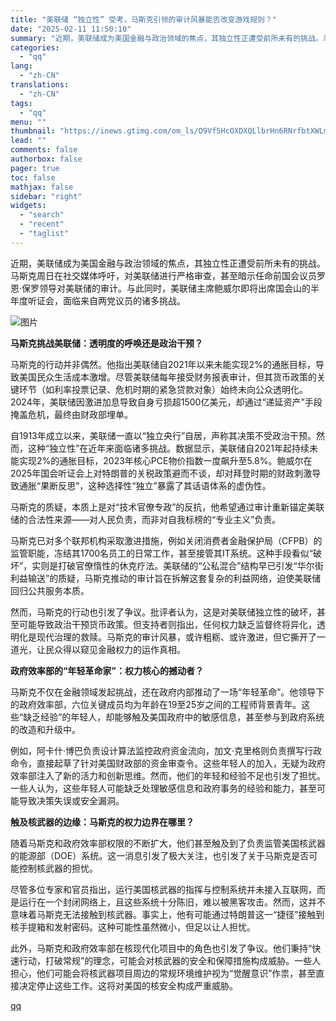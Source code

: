 ```yaml
---
title: "美联储 “独立性” 受考，马斯克引领的审计风暴能否改变游戏规则？"
date: "2025-02-11 11:50:10"
summary: "近期，美联储成为美国金融与政治领域的焦点，其独立性正遭受前所未有的挑战。马斯克周日在社交媒体呼吁，对..."
categories:
  - "qq"
lang:
  - "zh-CN"
translations:
  - "zh-CN"
tags:
  - "qq"
menu: ""
thumbnail: "https://inews.gtimg.com/om_ls/O9Vf5HcOXDXQLlbrHn6RNrfbtXWLmuUuNPj3rU2uR29usAA_640360/0"
lead: ""
comments: false
authorbox: false
pager: true
toc: false
mathjax: false
sidebar: "right"
widgets:
  - "search"
  - "recent"
  - "taglist"
---
```


近期，美联储成为美国金融与政治领域的焦点，其独立性正遭受前所未有的挑战。马斯克周日在社交媒体呼吁，对美联储进行严格审查，甚至暗示任命前国会议员罗恩·保罗领导对美联储的审计。与此同时，美联储主席鲍威尔即将出席国会山的半年度听证会，面临来自两党议员的诸多挑战。

![图片](https://inews.gtimg.com/om_bt/OGmjxMaddRZ39aZEw9cm6S-B-d3ETtIB---jzXB89rzzMAA/641)

**马斯克挑战美联储：透明度的呼唤还是政治干预？**

马斯克的行动并非偶然。他指出美联储自2021年以来未能实现2%的通胀目标，导致美国民众生活成本激增。尽管美联储每年接受财务报表审计，但其货币政策的关键环节（如利率投票记录、危机时期的紧急贷款对象）始终未向公众透明化。2024年，美联储因激进加息导致自身亏损超1500亿美元，却通过“递延资产”手段掩盖危机，最终由财政部埋单。

自1913年成立以来，美联储一直以“独立央行”自居，声称其决策不受政治干预。然而，这种“独立性”在近年来面临诸多挑战。数据显示，美联储自2021年起持续未能实现2%的通胀目标，2023年核心PCE物价指数一度飙升至5.8%。鲍威尔在2025年国会听证会上对特朗普的关税政策避而不谈，却对拜登时期的财政刺激导致通胀“果断反思”，这种选择性“独立”暴露了其话语体系的虚伪性。

马斯克的质疑，本质上是对“技术官僚专政”的反抗，他希望通过审计重新锚定美联储的合法性来源——对人民负责，而非对自我标榜的“专业主义”负责。

马斯克已对多个联邦机构采取激进措施，例如关闭消费者金融保护局（CFPB）的监管职能，冻结其1700名员工的日常工作，甚至接管其IT系统。这种手段看似“破坏”，实则是打破官僚惰性的休克疗法。美联储的“公私混合”结构早已引发“华尔街利益输送”的质疑，马斯克推动的审计旨在拆解这套复杂的利益网络，迫使美联储回归公共服务本质。

然而，马斯克的行动也引发了争议。批评者认为，这是对美联储独立性的破坏，甚至可能导致政治干预货币政策。但支持者则指出，任何权力缺乏监督终将异化，透明化是现代治理的救赎。马斯克的审计风暴，或许粗粝、或许激进，但它撕开了一道光，让民众得以窥见金融权力的运作真相。

**政府效率部的“年轻革命家”：权力核心的撼动者？**

马斯克不仅在金融领域发起挑战，还在政府内部推动了一场“年轻革命”。他领导下的政府效率部，六位关键成员均为年龄在19至25岁之间的工程师背景青年。这些“缺乏经验”的年轻人，却能够触及美国政府中的敏感信息，甚至参与到政府系统的改造和升级中。

例如，阿卡什·博巴负责设计算法监控政府资金流向，加文·克里格则负责撰写行政命令，直接起草了针对美国财政部的资金审查令。这些年轻人的加入，无疑为政府效率部注入了新的活力和创新思维。然而，他们的年轻和经验不足也引发了担忧。一些人认为，这些年轻人可能缺乏处理敏感信息和政府事务的经验和能力，甚至可能导致决策失误或安全漏洞。

**触及核武器的边缘：马斯克的权力边界在哪里？**

随着马斯克和政府效率部权限的不断扩大，他们甚至触及到了负责监管美国核武器的能源部（DOE）系统。这一消息引发了极大关注，也引发了关于马斯克是否可能控制核武器的担忧。

尽管多位专家和官员指出，运行美国核武器的指挥与控制系统并未接入互联网，而是运行在一个封闭网络上，且这些系统十分陈旧，难以被黑客攻击。然而，这并不意味着马斯克无法接触到核武器。事实上，他有可能通过特朗普这一“捷径”接触到核手提箱和发射密码。这种可能性虽然微小，但足以让人担忧。

此外，马斯克和政府效率部在核现代化项目中的角色也引发了争议。他们秉持“快速行动，打破常规”的理念，可能会对核武器的安全和保障措施构成威胁。一些人担心，他们可能会将核武器项目周边的常规环境维护视为“觉醒意识”作祟，甚至直接决定停止这些工作。这将对美国的核安全构成严重威胁。

[qq](https://new.qq.com/rain/a/20250211A03OIK00)
